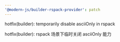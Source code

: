```yaml
---
'@modern-js/builder-rspack-provider': patch
---
```


hotfix(builder): temporarily disable asciiOnly in rspack

hotfix(builder): rspack 场景下临时关闭 asciiOnly 能力
